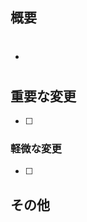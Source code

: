 <!------------------------------------------------------------------------------------------------
【リリースPRについて】
リリース時のPRテンプレートは以下のURLから作成してください
(ブランチ名以降を?template=release.mdに変更するとリリース時のPRテンプレートが表示されます)
?template=release.md

例）
https://github.com/cloudN-team/solotte-v3/pull/new/{ブランチ名}?template=release.md

上記URL更新後の画面で「Create pull request」を押下
------------------------------------------------------------------------------------------------->


<!------------------------------------------------------------------------------------------------
【PRタイトル規則】
タイトルの頭に下記のいずれかをつける
※ 必ず以下の形式で命名してください

「新機能」のとき
Feature: 

「修正」のとき
Fix: 

「テスト」のとき
Test: 

例)
Fix: ログイン後にクラッシュする問題の修正
------------------------------------------------------------------------------------------------->


<!------------------------------------------------------------------------------------>

## 概要
<!--
issue番号を記載してください (マージ後にクローズします)
例)
- #123
-->

- #

<!------------------------------------------------------------------------------------>

## 重要な変更
<!--
重要な変更点や修正箇所を箇条書きでリストアップしてください。
(レビュー者が確認後チェックをする)
例)
- [ ] ログイン画面のUIリニューアル
- [ ] バックエンドAPIのエラー処理の強化
- [ ] Firebase Analyticsのイベント追加
-->

- [ ] 

<!------------------------------------------------------------------------------------>

### 軽微な変更
<!--
軽微な変更点や修正箇所を箇条書きでリストアップしてください。
(レビュー者が確認後チェックをする)
例)
- [ ] コメントの修正
- [ ] 不要な変数の削除
-->

- [ ] 

<!------------------------------------------------------------------------------------>

## その他
<!--
レビュワーへの参考情報（実装上の懸念点や注意点、スクリーンショットなどあれば記載
例)
<img width="250" alt="スクリーンショット" src="URL">
-->


